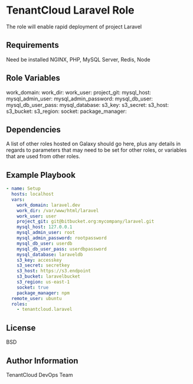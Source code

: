 TenantCloud Laravel Role
=========

The role will enable rapid deployment of project Laravel 

Requirements
------------

Need be installed NGINX, PHP, MySQL Server, Redis, Node

Role Variables
--------------

work_domain:
work_dir:
work_user:
project_git:
mysql_host:
mysql_admin_user:
mysql_admin_password: 
mysql_db_user:
mysql_db_user_pass:
mysql_database:
s3_key:
s3_secret:
s3_host:
s3_bucket:
s3_region:
socket:
package_manager:

Dependencies
------------

A list of other roles hosted on Galaxy should go here, plus any details in regards to parameters that may need to be set for other roles, or variables that are used from other roles.

Example Playbook
----------------

```yaml
- name: Setup
  hosts: localhost
  vars:
    work_domain: laravel.dev
    work_dir: /var/www/html/laravel
    work_user: user
    project_git: git@bitbucket.org:mycompany/laravel.git
    mysql_host: 127.0.0.1
    mysql_admin_user: root
    mysql_admin_password: rootpassword
    mysql_db_user: userdb
    mysql_db_user_pass: userdbpassword
    mysql_database: laraveldb
    s3_key: accesskey
    s3_secret: secretkey
    s3_host: https://s3.endpoint
    s3_bucket: laravelbucket
    s3_region: us-east-1
    socket: true
    package_manager: npm
  remote_user: ubuntu
  roles:
    - tenantcloud.laravel
```

License
-------

BSD

Author Information
------------------

TenantCloud DevOps Team
